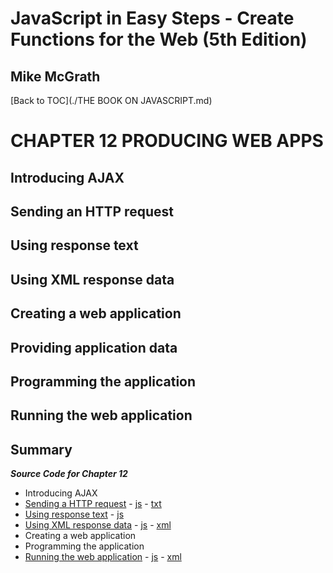 # **JavaScript in Easy Steps - Create Functions for the Web (5th Edition)**
## Mike McGrath

[Back to TOC](./THE BOOK ON JAVASCRIPT.md)

# CHAPTER 12 PRODUCING WEB APPS
## Introducing AJAX
## Sending an HTTP request
## Using response text
## Using XML response data
## Creating a web application
## Providing application data
## Programming the application
## Running the web application
## Summary<br>

***Source Code for Chapter 12***
<ul>
  <li>Introducing AJAX</li>
  <li><a href="src/12-Producing web apps/http-request.html">Sending a HTTP request</a> -
	<a href="src/12-Producing web apps/http-request.js"> js</a> -
	<a href="src/12-Producing web apps/data.txt"> txt</a></li>
  <li><a href="src/12-Producing web apps/request-text.html">Using response text</a> -
	<a href="src/12-Producing web apps/request-text.js"> js</a></li>
  <li><a href="src/12-Producing web apps/request-xml.html">Using XML response data</a> -
	<a href="src/12-Producing web apps/request-xml.js"> js</a> -
	<a href="src/12-Producing web apps/data.xml"> xml</a></li>
  <li>Creating a web application</li>
  <li>Programming the application</li>
  <li><a href="src/12-Producing web apps/ajax.html">Running the web application</a> -
	<a href="src/12-Producing web apps/ajax.js"> js</a> -
	<a href="src/12-Producing web apps/ajax.xml"> xml</a></li>
</ul>